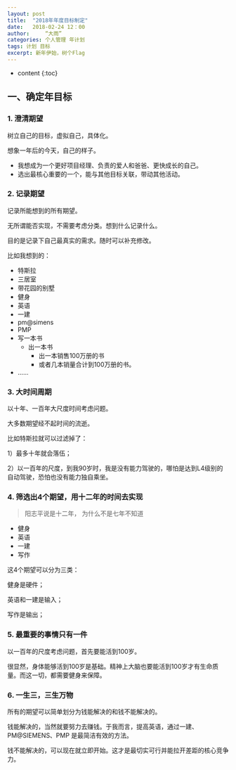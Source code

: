 ```yaml
---
layout: post
title:  "2018年年度目标制定"
date:   2018-02-24 12：00
author:     “大雨”
categories: 个人管理 年计划
tags: 计划 目标
excerpt: 新年伊始，树个Flag
---
```


* content
{:toc}

## 一、确定年目标

### 1. 澄清期望

树立自己的目标，虚拟自己，具体化。

想象一年后的今天，自己的样子。

- 我想成为一个更好项目经理、负责的爱人和爸爸、更快成长的自己。
- 选出最核心重要的一个，能与其他目标关联，带动其他活动。

### 2. 记录期望

记录所能想到的所有期望。

无所谓能否实现，不需要考虑分类。想到什么记录什么。

目的是记录下自己最真实的需求。随时可以补充修改。

比如我想到的：

- 特斯拉
- 三居室
- 带花园的别墅
- 健身
- 英语
- 一建
- pm@simens
- PMP
- 写一本书
	- 出一本书
		- 出一本销售100万册的书
		- 或者几本销量合计到100万册的书。
- ……

### 3. 大时间周期

以十年、一百年大尺度时间考虑问题。

大多数期望经不起时间的流逝。

比如特斯拉就可以过滤掉了：

1）最多十年就会落伍；

2）以一百年的尺度，到我90岁时，我是没有能力驾驶的，哪怕是达到L4级别的自动驾驶，恐怕也没有能力独自乘坐。

### 4. 筛选出4个期望，用十二年的时间去实现

> 阳志平说是十二年， 为什么不是七年不知道

- 健身
- 英语
- 一建
- 写作

这4个期望可以分为三类：

健身是硬件；

英语和一建是输入；

写作是输出；

### 5. 最重要的事情只有一件

以一百年的尺度考虑问题，首先要能活到100岁。

很显然，身体能够活到100岁是基础。精神上大脑也要能活到100岁才有生命质量。而这一切，都需要健身来保障。

### 6. 一生三，三生万物

所有的期望可以简单划分为钱能解决的和钱不能解决的。

钱能解决的，当然就要努力去赚钱。于我而言，提高英语，通过一建、PM@SIEMENS、PMP 是最简洁有效的方法。

钱不能解决的，可以现在就立即开始。这才是最切实可行并能拉开差距的核心竞争力。

